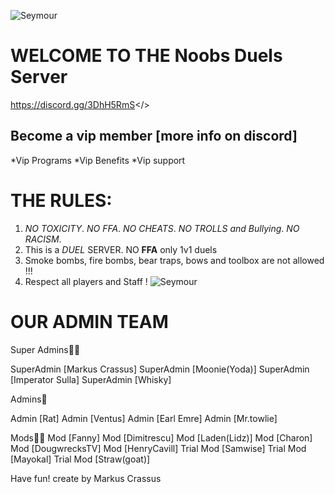 ![Seymour](https://i.postimg.cc/VL1ZBVb1/mordhau-knight-halberd-banner.jpg)
# WELCOME TO THE **Noobs Duels Server**
<a id="NOOBS DUELS DISCORD">https://discord.gg/3DhH5RmS</>
## Become a vip member [more info on discord]
   *Vip Programs
   *Vip Benefits
   *Vip support
# **THE RULES:**
1. *NO TOXICITY*.
   *NO FFA*.
   *NO CHEATS*.
   *NO TROLLS and Bullying*.
   *NO RACISM*.
2. This is a *DUEL* SERVER. NO **FFA** only 1v1 duels
3. Smoke bombs, fire bombs, bear traps, bows and toolbox are not allowed !!!
4. Respect all players and Staff !
![Seymour](https://i.postimg.cc/2SWKX5qg/bvs.jpg)
# OUR ADMIN TEAM
Super Admins👨‍⚖️ 

SuperAdmin [Markus Crassus]
SuperAdmin [Moonie(Yoda)]
SuperAdmin [Imperator Sulla]
SuperAdmin [Whisky]

Admins👮 

Admin [Rat]
Admin [Ventus]
Admin [Earl Emre]
Admin [Mr.towlie]

Mods👨‍🔧 
Mod [Fanny]
Mod [Dimitrescu]
Mod [Laden(Lidz)]
Mod [Charon]
Mod [DougwrecksTV]
Mod [HenryCavill]
Trial Mod [Samwise]
Trial Mod [Mayokal]
Trial Mod [Straw(goat)]

Have fun!
create by Markus Crassus
